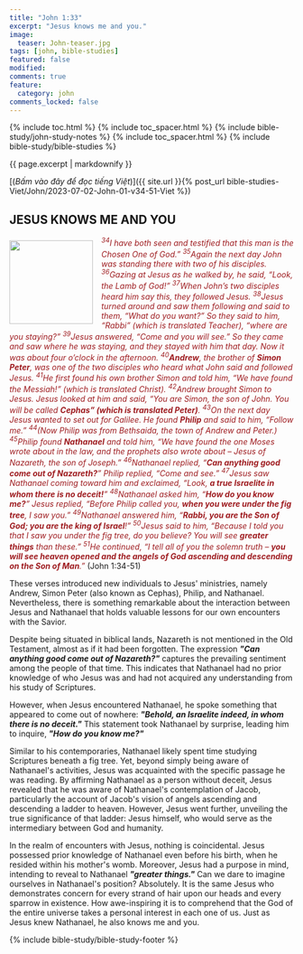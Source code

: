 ```yaml
---
title: "John 1:33"
excerpt: "Jesus knows me and you."
image:
  teaser: John-teaser.jpg
tags: [john, bible-studies]
featured: false
modified:
comments: true
feature:
  category: john
comments_locked: false
---
```


{% include toc.html %}
{% include toc_spacer.html %}
{% include bible-study/john-study-notes %}
{% include toc_spacer.html %}
{% include bible-study/bible-studies %}

{{ page.excerpt | markdownify }}

[(<em>Bấm vào đây để đọc tiếng Việt</em>)]({{ site.url }}{% post_url bible-studies-Viet/John/2023-07-02-John-01-v34-51-Viet %})

## JESUS KNOWS ME AND YOU

<div>
<p>
<img alt src="http://vacsf.org/assets/images/John-teaser.jpg" style="border: 0px none; margin: 7px 15px 0px 0px; max-width: 100%; height: 148px; padding: 0px; float: left;">
    <span style="color: rgb(159, 29, 33);"><i><sup>34</sup>I have both seen and testified that this man is the Chosen One of God.” <sup>35</sup>Again the next day John was standing there with two of his disciples. <sup>36</sup>Gazing at Jesus as he walked by, he said, “Look, the Lamb of God!” <sup>37</sup>When John’s two disciples heard him say this, they followed Jesus. <sup>38</sup>Jesus turned around and saw them following and said to them, “What do you want?” So they said to him, “Rabbi” (which is translated Teacher), “where are you staying?” <sup>39</sup>Jesus answered, “Come and you will see.” So they came and saw where he was staying, and they stayed with him that day. Now it was about four o’clock in the afternoon. <sup>40</sup><strong>Andrew</strong>, the brother of <strong>Simon Peter</strong>, was one of the two disciples who heard what John said and followed Jesus. <sup>41</sup>He first found his own brother Simon and told him, “We have found the Messiah!” (which is translated Christ). <sup>42</sup>Andrew brought Simon to Jesus. Jesus looked at him and said, “You are Simon, the son of John. You will be called <strong>Cephas” (which is translated Peter)</strong>. <sup>43</sup>On the next day Jesus wanted to set out for Galilee. He found <strong>Philip</strong> and said to him, “Follow me.” <sup>44</sup>(Now Philip was from Bethsaida, the town of Andrew and Peter.) <sup>45</sup>Philip found <strong>Nathanael</strong> and told him, “We have found the one Moses wrote about in the law, and the prophets also wrote about – Jesus of Nazareth, the son of Joseph.” <sup>46</sup>Nathanael replied, “<strong>Can anything good come out of Nazareth?</strong>” Philip replied, “Come and see.” <sup>47</sup>Jesus saw Nathanael coming toward him and exclaimed, “Look, <strong>a true Israelite in whom there is no deceit!</strong>” <sup>48</sup>Nathanael asked him, “<strong>How do you know me?</strong>” Jesus replied, “Before Philip called you, <strong>when you were under the fig tree</strong>, I saw you.” <sup>49</sup>Nathanael answered him, “<strong>Rabbi, you are the Son of God; you are the king of Israel</strong>!” <sup>50</sup>Jesus said to him, “Because I told you that I saw you under the fig tree, do you believe? You will see <strong>greater things</strong> than these.” <sup>51</sup>He continued, “I tell all of you the solemn truth – <strong>you will see heaven opened and the angels of God ascending and descending on the Son of Man</strong>.”</i></span> (John 1:34-51)</p>
</div>

These verses introduced new individuals to Jesus' ministries, namely Andrew, Simon Peter (also known as Cephas), Philip, and Nathanael. Nevertheless, there is something remarkable about the interaction between Jesus and Nathanael that holds valuable lessons for our own encounters with the Savior.

Despite being situated in biblical lands, Nazareth is not mentioned in the Old Testament, almost as if it had been forgotten. The expression ***"Can anything good come out of Nazareth?"*** captures the prevailing sentiment among the people of that time. This indicates that Nathanael had no prior knowledge of who Jesus was and had not acquired any understanding from his study of Scriptures.

However, when Jesus encountered Nathanael, he spoke something that appeared to come out of nowhere: ***"Behold, an Israelite indeed, in whom there is no deceit."*** This statement took Nathanael by surprise, leading him to inquire, ***"How do you know me?"***

Similar to his contemporaries, Nathanael likely spent time studying Scriptures beneath a fig tree. Yet, beyond simply being aware of Nathanael's activities, Jesus was acquainted with the specific passage he was reading. By affirming Nathanael as a person without deceit, Jesus revealed that he was aware of Nathanael's contemplation of Jacob, particularly the account of Jacob's vision of angels ascending and descending a ladder to heaven. However, Jesus went further, unveiling the true significance of that ladder: Jesus himself, who would serve as the intermediary between God and humanity.

In the realm of encounters with Jesus, nothing is coincidental. Jesus possessed prior knowledge of Nathanael even before his birth, when he resided within his mother's womb. Moreover, Jesus had a purpose in mind, intending to reveal to Nathanael ***"greater things."*** Can we dare to imagine ourselves in Nathanael's position? Absolutely. It is the same Jesus who demonstrates concern for every strand of hair upon our heads and every sparrow in existence. How awe-inspiring it is to comprehend that the God of the entire universe takes a personal interest in each one of us. Just as Jesus knew Nathanael, he also knows me and you.

{% include bible-study/bible-study-footer %}


